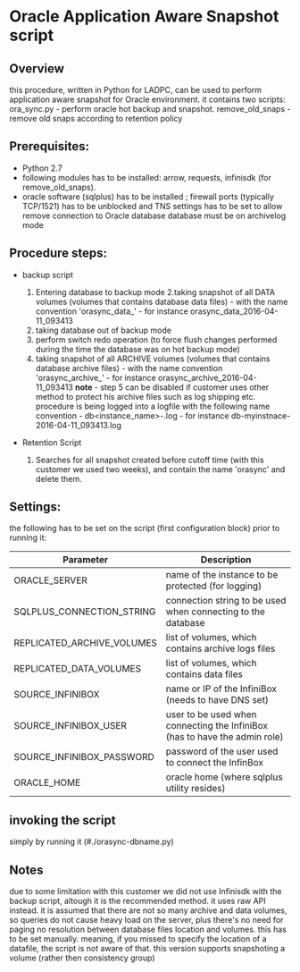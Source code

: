 # Oracle Application Aware Snapshot script
## Overview
this procedure, written in Python for LADPC, can be used to perform application aware snapshot for Oracle environment.
it contains two scripts:
ora_sync.py - perform oracle hot backup and snapshot.
remove_old_snaps - remove old snaps according to retention policy
## Prerequisites:
* Python 2.7 
* following modules has to be installed: arrow, requests, infinisdk (for remove_old_snaps).
* oracle software (sqlplus) has to be installed ; firewall ports (typically TCP/1521) has to be unblocked and TNS settings has to be set to allow remove connection to Oracle database
database must be on archivelog mode
 
## Procedure steps:
* backup script
    1. Entering database to backup mode
    2.taking snapshot of all DATA volumes (volumes that contains database data files) - with the name convention 'orasync_data_<datestring>' - for instance orasync_data_2016-04-11_093413
    3. taking database out of backup mode
    4. perform switch redo operation (to force flush changes performed during the time the  database was on hot backup mode)
    5. taking snapshot of all ARCHIVE volumes (volumes that contains database archive files) - with the name convention 'orasync_archive_<datestring>' - for instance orasync_archive_2016-04-11_093413
**note**  - step 5 can be disabled if customer uses other method to protect his archive files such as log shipping etc.
procedure is being logged into a logfile with the following name convention - db<instance_name>-<datestring>.log - for instance db-myinstnace-2016-04-11_093413.log

* Retention Script
    1. Searches for all snapshot created before cutoff time (with this customer we used two weeks), and contain the name 'orasync' and delete them.

## Settings:
the following has to be set on the script (first configuration block) prior to running it:

Parameter | Description
--------- | -----------
ORACLE_SERVER | name of the instance to be protected (for logging)
SQLPLUS_CONNECTION_STRING | connection string to be used when connecting to the database
REPLICATED_ARCHIVE_VOLUMES | list of volumes, which contains archive logs files
REPLICATED_DATA_VOLUMES | list of volumes, which contains data files
SOURCE_INFINIBOX | name or IP of the InfiniBox (needs to have DNS set)
SOURCE_INFINIBOX_USER | user to be used when connecting the InfiniBox (has to have the admin role)
SOURCE_INFINIBOX_PASSWORD | password of the user used to connect the InfinBox
ORACLE_HOME	| oracle home (where sqlplus utility resides)

## invoking the script 
simply by running it (#./orasync-dbname.py)

## Notes
due to some limitation with this customer we did not use Infinisdk with the backup script, altough it is the recommended method. it uses raw API instead. it is assumed that there are not so many archive and data volumes, so queries do not cause heavy load on the server, plus there's no need for paging
no resolution between database files location and volumes. this has to be set manually. meaning, if you missed to specify the location of a datafile, the script is not aware of that. 
this version supports snapshoting a volume (rather then consistency group)
 